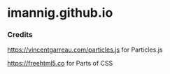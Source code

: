 # imannig.github.io


### Credits
https://vincentgarreau.com/particles.js for Particles.js

https://freehtml5.co for Parts of CSS
